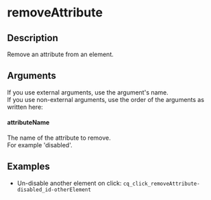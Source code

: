 # removeAttribute

## Description

Remove an attribute from an element.

## Arguments

If you use external arguments, use the argument's name.  
If you use non-external arguments, use the order of the arguments as written here:

#### attributeName

The name of the attribute to remove.  
For example 'disabled'.


## Examples

- Un-disable another element on click: `cq_click_removeAttribute-disabled_id-otherElement`